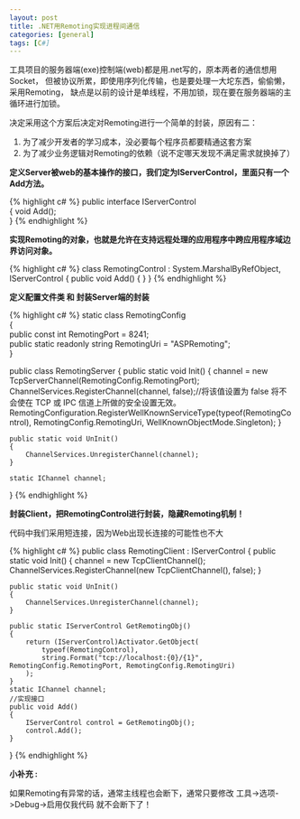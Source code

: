 ```yaml
---
layout: post
title: .NET用Remoting实现进程间通信
categories: [general]
tags: [C#]
---
```


工具项目的服务器端(exe)控制端(web)都是用.net写的，原本两者的通信想用Socket，
但被协议所累，即使用序列化传输，也是要处理一大坨东西，偷偷懒，采用Remoting，
缺点是以前的设计是单线程，不用加锁，现在要在服务器端的主循环进行加锁。

决定采用这个方案后决定对Remoting进行一个简单的封装，原因有二：
1. 为了减少开发者的学习成本，没必要每个程序员都要精通这套方案
1. 为了减少业务逻辑对Remoting的依赖（说不定哪天发现不满足需求就换掉了）

**定义Server被web的基本操作的接口，我们定为IServerControl，里面只有一个Add方法。**
	
{% highlight c# %}
public interface IServerControl    
{
    void Add();    
}
{% endhighlight %}

**实现Remoting的对象，也就是允许在支持远程处理的应用程序中跨应用程序域边界访问对象。**
    
{% highlight c# %}
class RemotingControl : System.MarshalByRefObject, IServerControl
{
    public void Add() { }
}
{% endhighlight %}

**定义配置文件类 和 封装Server端的封装**

{% highlight c# %}
static class RemotingConfig    
{       
    public const int RemotingPort = 8241;        
    public static readonly string RemotingUri = "ASPRemoting";    
}

public class RemotingServer
{
    public static void Init()
    {
        channel = new TcpServerChannel(RemotingConfig.RemotingPort);
        ChannelServices.RegisterChannel(channel, false);//将该值设置为 false 将不会使在 TCP 或 IPC 信道上所做的安全设置无效。
        RemotingConfiguration.RegisterWellKnownServiceType(typeof(RemotingControl), RemotingConfig.RemotingUri, WellKnownObjectMode.Singleton);
    } 

    public static void UnInit()
    {
        ChannelServices.UnregisterChannel(channel);
    }

    static IChannel channel;
}
{% endhighlight %}

**封装Client，把RemotingControl进行封装，隐藏Remoting机制！**

代码中我们采用短连接，因为Web出现长连接的可能性也不大

{% highlight c# %}
public class RemotingClient : IServerControl
{
    public static void Init()
    {
        channel = new TcpClientChannel();
        ChannelServices.RegisterChannel(new TcpClientChannel(), false);
    }

    public static void UnInit()
    {
        ChannelServices.UnregisterChannel(channel);
    }

    public static IServerControl GetRemotingObj()
    {
        return (IServerControl)Activator.GetObject(
            typeof(RemotingControl),
            string.Format("tcp://localhost:{0}/{1}", RemotingConfig.RemotingPort, RemotingConfig.RemotingUri)
        );
    }
    static IChannel channel;
    //实现接口       
    public void Add()        
    {
        IServerControl control = GetRemotingObj();
        control.Add();
    }
}
{% endhighlight %}

**小补充 :**

如果Remoting有异常的话，通常主线程也会断下，通常只要修改
工具->选项->Debug->启用仅我代码 就不会断下了！
